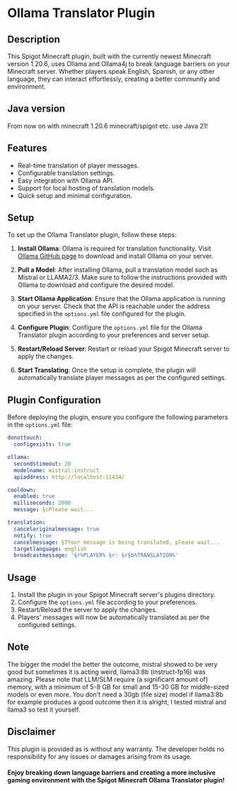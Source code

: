 # Ollama Translator Plugin

## Description
This Spigot Minecraft plugin, built with the currently newest Minecraft version 1.20.6, uses Ollama and Ollama4j to break language barriers on your Minecraft server. Whether players speak English, Spanish, or any other language, they can interact effortlessly, creating a better community and environment.


## Java version
From now on with minecraft 1.20.6 minecraft/spigot etc. use Java 21!


## Features
- Real-time translation of player messages.
- Configurable translation settings.
- Easy integration with Ollama API.
- Support for local hosting of translation models.
- Quick setup and minimal configuration.


## Setup
To set up the Ollama Translator plugin, follow these steps:

1. **Install Ollama**: Ollama is required for translation functionality. Visit [Ollama GitHub page](https://github.com/ollama/ollama?tab=readme-ov-file#ollama) to download and install Ollama on your server.

2. **Pull a Model**: After installing Ollama, pull a translation model such as Mistral or LLAMA2/3. Make sure to follow the instructions provided with Ollama to download and configure the desired model.

3. **Start Ollama Application**: Ensure that the Ollama application is running on your server. Check that the API is reachable under the address specified in the `options.yml` file configured for the plugin.

4. **Configure Plugin**: Configure the `options.yml` file for the Ollama Translator plugin according to your preferences and server setup.

5. **Restart/Reload Server**: Restart or reload your Spigot Minecraft server to apply the changes.

6. **Start Translating**: Once the setup is complete, the plugin will automatically translate player messages as per the configured settings.


## Plugin Configuration

Before deploying the plugin, ensure you configure the following parameters in the `options.yml` file:

```yaml
donottouch:
  configexists: true

ollama:
  secondstimeout: 20
  modelname: mistral:instruct
  apiaddress: http://localhost:11434/

cooldown:
  enabled: true
  milliseconds: 2000
  message: §cPlease wait...

translation:
  canceloriginalmessage: true
  notify: true
  cancelmessage: §7Your message is being translated, please wait...
  targetlanguage: english
  broadcastmessage: '§r%PLAYER% §r: §r§b%TRANSLATION%'
```

## Usage
1. Install the plugin in your Spigot Minecraft server's plugins directory.
2. Configure the `options.yml` file according to your preferences.
3. Restart/Reload the server to apply the changes.
4. Players' messages will now be automatically translated as per the configured settings.


## Note
The bigger the model the better the outcome, mistral showed to be very good but sometimes it is acting weird, llama3:8b (instruct-fp16) was amazing. 
Please note that LLM/SLM require (a significant amount of) memory, with a minimum of 5-8 GB for small and 15-30 GB for middle-sized models or even more.
You don't need a 30gb (file size) model if llama3:8b for example produces a good outcome then it is alright, I tested mistral and llama3 so test it yourself.


## Disclaimer
This plugin is provided as is without any warranty. The developer holds no responsibility for any issues or damages arising from its usage.


#### Enjoy breaking down language barriers and creating a more inclusive gaming environment with the Spigot Minecraft Ollama Translator plugin!
